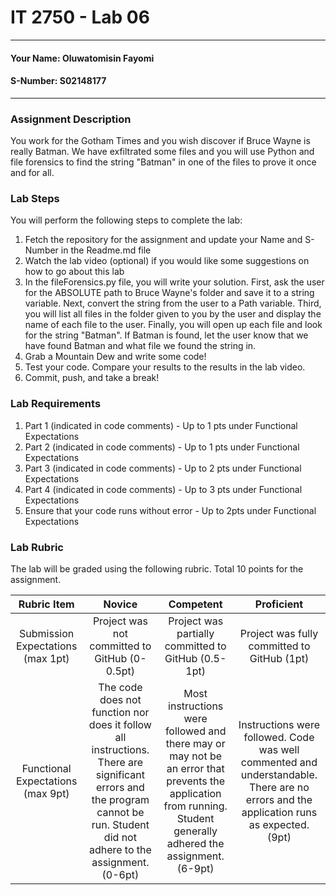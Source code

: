 # IT 2750 - Lab 06
___
#### Your Name: Oluwatomisin Fayomi
#### S-Number: S02148177
___
### Assignment Description
You work for the Gotham Times and you wish discover if Bruce Wayne is really Batman. We have exfiltrated some files and you will use Python and file forensics to find the string "Batman" in one of the files to prove it once and for all.
### Lab Steps
You will perform the following steps to complete the lab:
1. Fetch the repository for the assignment and update your Name and S-Number in the Readme.md file
2. Watch the lab video (optional) if you would like some suggestions on how to go about this lab
3. In the fileForensics.py file, you will write your solution. First, ask the user for the ABSOLUTE path to Bruce Wayne's folder and save it to a string variable. Next, convert the string from the user to a Path variable. Third, you will list all files in the folder given to you by the user and display the name of each file to the user. Finally, you will open up each file and look for the string "Batman". If Batman is found, let the user know that we have found Batman and what file we found the string in.
4. Grab a Mountain Dew and write some code!
5. Test your code. Compare your results to the results in the lab video.
6. Commit, push, and take a break!
### Lab Requirements
1. Part 1 (indicated in code comments) - Up to 1 pts under Functional Expectations
2. Part 2 (indicated in code comments) - Up to 1 pts under Functional Expectations
3. Part 3 (indicated in code comments) - Up to 2 pts under Functional Expectations
4. Part 4 (indicated in code comments) - Up to 3 pts under Functional Expectations
5. Ensure that your code runs without error - Up to 2pts under Functional Expectations
### Lab Rubric
The lab will be graded using the following rubric. Total 10 points for the assignment.

| Rubric Item | Novice | Competent | Proficient |
|:---------------------------------:|:-----------------------------------------------------------------------------------------------------------------------------------------------------------------------------:|:------------------------------------------------------------------------------------------------------------------------------------------------------------------:|:---------------------------------------------------------------------------------------------------------------------------------------:|
| Submission Expectations (max 1pt) | Project was not committed to GitHub  (0-0.5pt) | Project was partially committed to GitHub (0.5-1pt) | Project was fully committed to GitHub (1pt) |
| Functional Expectations (max 9pt) | The code does not function nor does it follow all instructions. There are significant errors and the program cannot be run. Student did not adhere to the assignment. (0-6pt) | Most instructions were followed and there may or may not be an error that prevents the application from running. Student generally adhered the assignment. (6-9pt) | Instructions were followed. Code was well commented and understandable. There are no errors and the application runs as expected. (9pt) |
